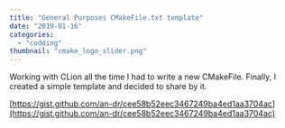 ```yaml
---
title: "General Purposes CMakeFile.txt template"
date: "2019-01-16"
categories:
  - "codding"
thumbnail: "cmake_logo_slider.png"
---
```


Working with CLion all the time I had to write a new CMakeFile. Finally, I created a simple template and decided to share by it.

[https://gist.github.com/an-dr/cee58b52eec3467249ba4ed1aa3704ac](https://gist.github.com/an-dr/cee58b52eec3467249ba4ed1aa3704ac)
<!--more-->

